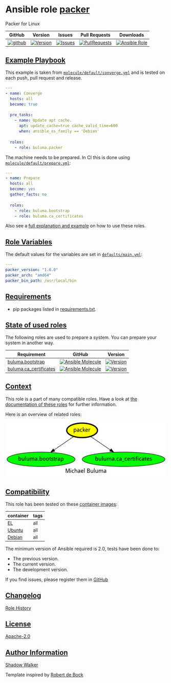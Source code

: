 # Ansible role [packer](https://galaxy.ansible.com/ui/standalone/roles/buluma/packer/documentation)

Packer for Linux

|GitHub|Version|Issues|Pull Requests|Downloads|
|------|-------|------|-------------|---------|
|[![github](https://github.com/buluma/ansible-role-packer/actions/workflows/molecule.yml/badge.svg)](https://github.com/buluma/ansible-role-packer/actions/workflows/molecule.yml)|[![Version](https://img.shields.io/github/release/buluma/ansible-role-packer.svg)](https://github.com/buluma/ansible-role-packer/releases/)|[![Issues](https://img.shields.io/github/issues/buluma/ansible-role-packer.svg)](https://github.com/buluma/ansible-role-packer/issues/)|[![PullRequests](https://img.shields.io/github/issues-pr-closed-raw/buluma/ansible-role-packer.svg)](https://github.com/buluma/ansible-role-packer/pulls/)|[![Ansible Role](https://img.shields.io/ansible/role/d/buluma/packer)](https://galaxy.ansible.com/ui/standalone/roles/buluma/packer/documentation)|

## [Example Playbook](#example-playbook)

This example is taken from [`molecule/default/converge.yml`](https://github.com/buluma/ansible-role-packer/blob/master/molecule/default/converge.yml) and is tested on each push, pull request and release.

```yaml
---
- name: Converge
  hosts: all
  become: true

  pre_tasks:
    - name: Update apt cache.
      apt: update_cache=true cache_valid_time=600
      when: ansible_os_family == 'Debian'

  roles:
    - role: buluma.packer
```

The machine needs to be prepared. In CI this is done using [`molecule/default/prepare.yml`](https://github.com/buluma/ansible-role-packer/blob/master/molecule/default/prepare.yml):

```yaml
---
- name: Prepare
  hosts: all
  become: yes
  gather_facts: no

  roles:
    - role: buluma.bootstrap
    - role: buluma.ca_certificates
```

Also see a [full explanation and example](https://buluma.github.io/how-to-use-these-roles.html) on how to use these roles.

## [Role Variables](#role-variables)

The default values for the variables are set in [`defaults/main.yml`](https://github.com/buluma/ansible-role-packer/blob/master/defaults/main.yml):

```yaml
---
packer_version: "1.0.0"
packer_arch: "amd64"
packer_bin_path: /usr/local/bin
```

## [Requirements](#requirements)

- pip packages listed in [requirements.txt](https://github.com/buluma/ansible-role-packer/blob/master/requirements.txt).

## [State of used roles](#state-of-used-roles)

The following roles are used to prepare a system. You can prepare your system in another way.

| Requirement | GitHub | Version |
|-------------|--------|--------|
|[buluma.bootstrap](https://galaxy.ansible.com/buluma/bootstrap)|[![Ansible Molecule](https://github.com/buluma/ansible-role-bootstrap/actions/workflows/molecule.yml/badge.svg)](https://github.com/buluma/ansible-role-bootstrap/actions/workflows/molecule.yml)|[![Version](https://img.shields.io/github/release/buluma/ansible-role-bootstrap.svg)](https://github.com/shadowwalker/ansible-role-bootstrap)|
|[buluma.ca_certificates](https://galaxy.ansible.com/buluma/ca_certificates)|[![Ansible Molecule](https://github.com/buluma/ansible-role-ca_certificates/actions/workflows/molecule.yml/badge.svg)](https://github.com/buluma/ansible-role-ca_certificates/actions/workflows/molecule.yml)|[![Version](https://img.shields.io/github/release/buluma/ansible-role-ca_certificates.svg)](https://github.com/shadowwalker/ansible-role-ca_certificates)|

## [Context](#context)

This role is a part of many compatible roles. Have a look at [the documentation of these roles](https://buluma.github.io/) for further information.

Here is an overview of related roles:

![dependencies](https://raw.githubusercontent.com/buluma/ansible-role-packer/png/requirements.png "Dependencies")

## [Compatibility](#compatibility)

This role has been tested on these [container images](https://hub.docker.com/u/buluma):

|container|tags|
|---------|----|
|[EL](https://hub.docker.com/repository/docker/buluma/enterpriselinux/general)|all|
|[Ubuntu](https://hub.docker.com/repository/docker/buluma/ubuntu/general)|all|
|[Debian](https://hub.docker.com/repository/docker/buluma/debian/general)|all|

The minimum version of Ansible required is 2.0, tests have been done to:

- The previous version.
- The current version.
- The development version.

If you find issues, please register them in [GitHub](https://github.com/buluma/ansible-role-packer/issues)

## [Changelog](#changelog)

[Role History](https://github.com/buluma/ansible-role-packer/blob/master/CHANGELOG.md)

## [License](#license)

[Apache-2.0](https://github.com/buluma/ansible-role-packer/blob/master/LICENSE)

## [Author Information](#author-information)

[Shadow Walker](https://buluma.github.io/)


Template inspired by [Robert de Bock](https://github.com/robertdebock)
